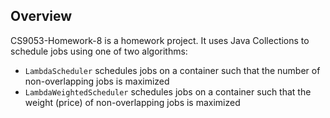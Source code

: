 Overview
--------

CS9053-Homework-8 is a homework project. It uses Java Collections to schedule jobs using one of two algorithms:

 - `LambdaScheduler` schedules jobs on a container such that the number of non-overlapping jobs is maximized
 - `LambdaWeightedScheduler` schedules jobs on a container such that the weight (price) of non-overlapping jobs is maximized
